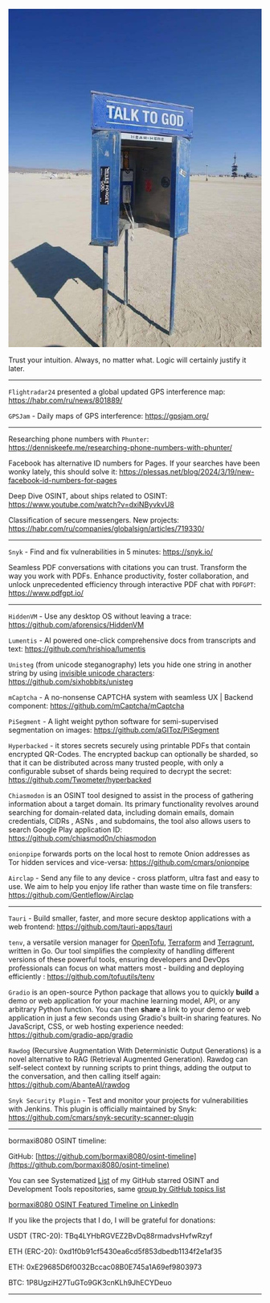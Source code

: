 ![alt text](img/51.jpg)

Trust your intuition. Always, no matter what. Logic will certainly justify it later.

----

```Flightradar24``` presented a global updated GPS interference map: https://habr.com/ru/news/801889/

```GPSJam``` - Daily maps of GPS interference: https://gpsjam.org/

----

Researching phone numbers with ```Phunter```: https://denniskeefe.me/researching-phone-numbers-with-phunter/

Facebook has alternative ID numbers for Pages. If your searches have been wonky lately, this should solve it: https://plessas.net/blog/2024/3/19/new-facebook-id-numbers-for-pages

Deep Dive OSINT, about ships related to OSINT: https://www.youtube.com/watch?v=dxiNByvkvU8

Classification of secure messengers. New projects: https://habr.com/ru/companies/globalsign/articles/719330/

----

```Snyk``` - Find and fix vulnerabilities in 5 minutes: https://snyk.io/

Seamless PDF conversations with citations you can trust. Transform the way you work with PDFs. Enhance productivity, foster collaboration, and unlock unprecedented efficiency through interactive PDF chat with ```PDFGPT```: https://www.pdfgpt.io/

----

```HiddenVM``` - Use any desktop OS without leaving a trace: https://github.com/aforensics/HiddenVM

```Lumentis``` - AI powered one-click comprehensive docs from transcripts and text: https://github.com/hrishioa/lumentis

```Unisteg``` (from unicode steganography) lets you hide one string in another string by using [invisible unicode characters](https://invisible-characters.com): https://github.com/sixhobbits/unisteg

```mCaptcha``` - A no-nonsense CAPTCHA system with seamless UX | Backend component: https://github.com/mCaptcha/mCaptcha

```PiSegment``` - A light weight python software for semi-supervised segmentation on images: https://github.com/aGIToz/PiSegment

```Hyperbacked``` - it stores secrets securely using printable PDFs that contain encrypted QR-Codes. The encrypted backup can optionally be sharded, so that it can be distributed across many trusted people, with only a configurable subset of shards being required to decrypt the secret: https://github.com/Twometer/hyperbacked

```Chiasmodon``` is an OSINT tool designed to assist in the process of gathering information about a target domain. Its primary functionality revolves around searching for domain-related data, including domain emails, domain credentials, CIDRs , ASNs , and subdomains, the tool also allows users to search Google Play application ID: https://github.com/chiasmod0n/chiasmodon

```onionpipe``` forwards ports on the local host to remote Onion addresses as Tor hidden services and vice-versa: https://github.com/cmars/onionpipe

```Airclap``` - Send any file to any device - cross platform, ultra fast and easy to use. We aim to help you enjoy life rather than waste time on file transfers: https://github.com/Gentleflow/Airclap

----

```Tauri``` - Build smaller, faster, and more secure desktop applications with a web frontend: https://github.com/tauri-apps/tauri

```tenv```, a versatile version manager for [OpenTofu](https://opentofu.org/), [Terraform](https://www.terraform.io/) and [Terragrunt](https://terragrunt.gruntwork.io/), written in Go. Our tool simplifies the complexity of handling different versions of these powerful tools, ensuring developers and DevOps professionals can focus on what matters most - building and deploying efficiently : https://github.com/tofuutils/tenv

```Gradio``` is an open-source Python package that allows you to quickly **build** a demo or web application for your machine learning model, API, or any arbitrary Python function. You can then **share** a link to your demo or web application in just a few seconds using Gradio's built-in sharing features. No JavaScript, CSS, or web hosting experience needed: https://github.com/gradio-app/gradio

```Rawdog``` (Recursive Augmentation With Deterministic Output Generations) is a novel alternative to RAG (Retrieval Augmented Generation). Rawdog can self-select context by running scripts to print things, adding the output to the conversation, and then calling itself again: https://github.com/AbanteAI/rawdog

```Snyk Security Plugin``` - Test and monitor your projects for vulnerabilities with Jenkins. This plugin is officially maintained by Snyk: https://github.com/cmars/snyk-security-scanner-plugin

----

bormaxi8080 OSINT timeline:

GitHub: [https://github.com/bormaxi8080/osint-timeline](https://github.com/bormaxi8080/osint-timeline)

You can see Systematized [List](https://github.com/bormaxi8080/github-starred-repos-builder/blob/main/starred_repos.md) of my GitHub starred OSINT and Development Tools repositories, same [group by GitHub topics list](https://github.com/bormaxi8080/starred)

[bormaxi8080 OSINT Featured Timeline on LinkedIn](https://www.linkedin.com/in/osintech/details/featured/)

If you like the projects that I do, I will be grateful for donations:

USDT (TRC-20): TBq4LYHbRGVEZ2BvDq88rmadvsHvfwRzyf

ETH (ERC-20): 0xd1f0b91cf5430ea6cd5f853dbedb1134f2e1af35

ETH: 0xE29685D6f0032Bccac08B0E745a1A69ef9803973

BTC: 1P8UgziH27TuGTo9GK3cnKLh9JhECYDeuo

----
